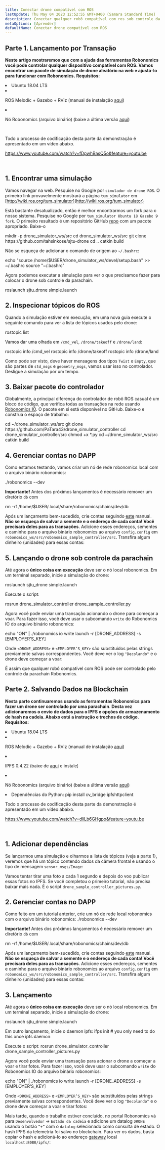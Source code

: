```yaml
---
title: Conectar drone compatível com ROS
lastUpdate: Thu May 04 2023 12:52:55 GMT+0400 (Samara Standard Time)
description: Conectar qualquer robô compatível com ros sob controle da parachain robonomics.
metaOptions: [Aprender]
defaultName: Conectar drone compatível com ROS
---
```



## Parte 1. Lançamento por Transação

**Neste artigo mostraremos que com a ajuda das ferramentas Robonomics você pode controlar qualquer dispositivo compatível com ROS. Vamos encontrar um pacote de simulação de drone aleatório na web e ajustá-lo para funcionar com Robonomics.**
**Requisitos:**

<List>

<li>Ubuntu 18.04 LTS</li>

<li class="flex">

ROS Melodic + Gazebo + RViz (manual de instalação [aqui](http://wiki.ros.org/melodic/Instalação))

</li>

<li class="flex">

Nó Robonomics (arquivo binário) (baixe a última versão [aqui](https://github.com/airalab/robonomics/releases))

</li>

</List>

<br/>

Todo o processo de codificação desta parte da demonstração é apresentado em um vídeo abaixo.

https://www.youtube.com/watch?v=fDpwhBasQ5o&feature=youtu.be

<br/>

## 1. Encontrar uma simulação
Vamos navegar na web. Pesquise no Google por `simulador de drone ROS`. O primeiro link provavelmente mostrará a página `tum_simulator` em [http://wiki.ros.org/tum_simulator](http://wiki.ros.org/tum_simulator)


<LessonImages imageClasses="mb" src="connect-any-ros-compatible-drone/tum_simulator.jpg" alt="tum_simulator"/>

Está bastante desatualizado, então é melhor encontrarmos um fork para o nosso sistema. Pesquise no Google por `tum_simulator Ubuntu 18 Gazebo 9 fork`. O primeiro resultado é um repositório GitHub [repo](https://github.com/tahsinkose/sjtu-drone) com um pacote apropriado. Baixe-o

<LessonCodeWrapper language="bash">
mkdir -p drone_simulator_ws/src
cd drone_simulator_ws/src
git clone https://github.com/tahsinkose/sjtu-drone
cd ..
catkin build
</LessonCodeWrapper>

Não se esqueça de adicionar o comando de origem ao `~/.bashrc`:

<LessonCodeWrapper language="bash" codeClass="big-code">
echo "source /home/$USER/drone_simulator_ws/devel/setup.bash" >> ~/.bashrc
source "~/.bashrc"
</LessonCodeWrapper>

Agora podemos executar a simulação para ver o que precisamos fazer para colocar o drone sob controle da parachain.

<LessonCodeWrapper language="bash">
roslaunch sjtu_drone simple.launch
</LessonCodeWrapper>

## 2. Inspecionar tópicos do ROS
Quando a simulação estiver em execução, em uma nova guia execute o seguinte comando para ver a lista de tópicos usados pelo drone:

<LessonCodeWrapper language="bash">
rostopic list
</LessonCodeWrapper>

Vamos dar uma olhada em `/cmd_vel`, `/drone/takeoff` e `/drone/land`:

<LessonCodeWrapper language="bash">
rostopic info /cmd_vel
rostopic info /drone/takeoff
rostopic info /drone/land
</LessonCodeWrapper>

<LessonImages imageClasses="mb" src="connect-any-ros-compatible-drone/topics_info.jpg" alt="topics_info"/>

Como pode ser visto, deve haver mensagens dos tipos `Twist` e `Empty`, que são partes de `std_msgs` e `geometry_msgs`, vamos usar isso no controlador. Desligue a simulação por um tempo.

## 3. Baixar pacote do controlador
Globalmente, a principal diferença do controlador de robô ROS casual é um bloco de código, que verifica todas as transações na rede usando [Robonomics IO](https://wiki.robonomics.network/docs/rinterface/). O pacote em si está disponível no GitHub. Baixe-o e construa o espaço de trabalho:

<LessonCodeWrapper language="bash">
cd ~/drone_simulator_ws/src
git clone https://github.com/PaTara43/drone_simulator_controller
cd drone_simulator_controller/src
chmod +x *.py
cd ~/drone_simulator_ws/src
catkin build
</LessonCodeWrapper>

## 4. Gerenciar contas no DAPP
Como estamos testando, vamos criar um nó de rede robonomics local com o arquivo binário robonomics:

<LessonCodeWrapper language="bash">
./robonomics --dev
</LessonCodeWrapper>

**Importante!** Antes dos próximos lançamentos é necessário remover um diretório `db` com

<LessonCodeWrapper language="bash" codeClass="big-code">
rm -rf /home/$USER/.local/share/robonomics/chains/dev/db
</LessonCodeWrapper>

Após um lançamento bem-sucedido, crie contas seguindo [este](https://wiki.robonomics.network/docs/create-account-in-dapp/) manual. **Não se esqueça de salvar a semente e o endereço de cada conta! Você precisará deles para as transações**. Adicione esses endereços, sementes e caminho para o arquivo binário robonomics ao arquivo `config.config` em `robonomics_ws/src/robonomics_sample_controller/src`. Transfira algum dinheiro (unidades) para essas contas:

<LessonImages imageClasses="mb" src="connect-any-ros-compatible-drone/balances.jpg" alt="balances"/>

## 5. Lançando o drone sob controle da parachain

Até agora o **único coisa em execução** deve ser o nó local robonomics. Em um terminal separado, inicie a simulação do drone:

<LessonCodeWrapper language="bash">
roslaunch sjtu_drone simple.launch
</LessonCodeWrapper>

Execute o script:

<LessonCodeWrapper language="bash" codeClass="big-code">
rosrun drone_simulator_controller drone_sample_controller.py
</LessonCodeWrapper>

<LessonImages imageClasses="mb" src="connect-any-ros-compatible-drone/launched_drone.jpg" alt="launched_drone"/>

Agora você pode enviar uma transação acionando o drone para começar a voar. Para fazer isso, você deve usar o subcomando `write` do Robonomics IO do arquivo binário robonomics:

<LessonCodeWrapper language="bash" codeClass="big-code">
echo "ON" | ./robonomics io write launch -r [DRONE_ADDRESS] -s [EMPLOYER’S_KEY]
</LessonCodeWrapper>

Onde `<DRONE_ADDRESS>` e `<EMPLOYER’S_KEY>` são substituídos pelas strings previamente salvas correspondentes.
Você deve ver o log `"Decolando"` e o drone deve começar a voar:

<LessonImages imageClasses="mb" src="connect-any-ros-compatible-drone/flying.jpg" alt="flying"/>

É assim que qualquer robô compatível com ROS pode ser controlado pelo controle da parachain Robonomics.


##  Parte 2. Salvando Dados na Blockchain

**Nesta parte continuaremos usando as ferramentas Robonomics para fazer um drone ser controlado por uma parachain. Desta vez adicionaremos o envio de dados para o IPFS e opções de armazenamento de hash na cadeia. Abaixo está a instrução e trechos de código. Requisitos:**

<List>

<li>Ubuntu 18.04 LTS</li>

<li class="flex">

ROS Melodic + Gazebo + RViz (manual de instalação [aqui](http://wiki.ros.org/melodic/Instalação))
</li>

<li class="flex">

IPFS 0.4.22 (baixe de [aqui](https://dist.ipfs.io/go-ipfs/v0.4.22/go-ipfs_v0.4.22_linux-386.tar.gz) e instale)
</li>

<li class="flex">

Nó Robonomics (arquivo binário) (baixe a última versão [aqui](https://github.com/airalab/robonomics/releases))
</li>

<li>Dependências do Python:
<LessonCodeWrapper language="bash">
pip install cv_bridge ipfshttpclient
</LessonCodeWrapper>
</li>

</List>

Todo o processo de codificação desta parte da demonstração é apresentado em um vídeo abaixo.

https://www.youtube.com/watch?v=dliLb6GHgpo&feature=youtu.be

<br/>

## 1. Adicionar dependências
Se lançarmos uma simulação e olharmos a lista de tópicos (veja a parte 1), veremos que há um tópico contendo dados da câmera frontal e usando o tipo de mensagem `sensor_msgs/Image`:

<LessonImages imageClasses="mb" src="connect-any-ros-compatible-drone/front_camera.jpg" alt="front_camera"/>

Vamos tentar tirar uma foto a cada 1 segundo e depois do voo publicar essas fotos no IPFS. Se você completou o primeiro tutorial, não precisa baixar mais nada. É o script `drone_sample_controller_pictures.py`.

## 2. Gerenciar contas no DAPP
Como feito em um tutorial anterior, crie um nó de rede local robonomics com o arquivo binário robonomics:
<LessonCodeWrapper language="bash">
./robonomics --dev
</LessonCodeWrapper>

**Importante!** Antes dos próximos lançamentos é necessário remover um diretório `db` com

<LessonCodeWrapper language="bash" codeClass="big-code">
rm -rf /home/$USER/.local/share/robonomics/chains/dev/db
</LessonCodeWrapper>

Após um lançamento bem-sucedido, crie contas seguindo [este](https://wiki.robonomics.network/docs/create-account-in-dapp/) manual. **Não se esqueça de salvar a semente e o endereço de cada conta! Você precisará deles para as transações**. Adicione esses endereços, sementes e caminho para o arquivo binário robonomics ao arquivo `config.config` em `robonomics_ws/src/robonomics_sample_controller/src`. Transfira algum dinheiro (unidades) para essas contas:

<LessonImages imageClasses="mb" src="connect-any-ros-compatible-drone/balances.jpg" alt="balances"/>

## 3. Lançamento
Até agora o **único coisa em execução** deve ser o nó local robonomics. Em um terminal separado, inicie a simulação do drone:

<LessonCodeWrapper language="bash">
roslaunch sjtu_drone simple.launch
</LessonCodeWrapper>

Em outro lançamento, inicie o daemon ipfs:
<LessonCodeWrapper language="bash">
ifps init # you only need to do this once
ipfs daemon
</LessonCodeWrapper>

Execute o script:
<LessonCodeWrapper language="bash" codeClass="big-code">
rosrun drone_simulator_controller drone_sample_controller_pictures.py
</LessonCodeWrapper>

Agora você pode enviar uma transação para acionar o drone a começar a voar e tirar fotos. Para fazer isso, você deve usar o subcomando `write` do Robonomics IO do arquivo binário robonomics:

<LessonCodeWrapper language="bash" codeClass="big-code">
echo "ON" | ./robonomics io write launch -r [DRONE_ADDRESS] -s [EMPLOYER’S_KEY]
</LessonCodeWrapper>

Onde `<DRONE_ADDRESS>` e `<EMPLOYER’S_KEY>` são substituídos pelas strings previamente salvas correspondentes.
Você deve ver o log `"Decolando"` e o drone deve começar a voar e tirar fotos:

<LessonImages imageClasses="mb" src="connect-any-ros-compatible-drone/flying_picturing.jpg" alt="flying_picturing"/>

Mais tarde, quando o trabalho estiver concluído, no portal Robonomics vá para `Desenvolvedor` -> `Estado da cadeia` e adicione um datalog `DRONE` usando o botão `“+”` com o `datalog` selecionado como consulta de estado. O hash IPFS da telemetria foi salvo no blockchain. Para ver os dados, basta copiar o hash e adicioná-lo ao endereço [gateway](https://gateway.ipfs.io/ipfs/QmeYYwD4y4DgVVdAzhT7wW5vrvmbKPQj8wcV2pAzjbj886/docs/getting-started/) local `localhost:8080/ipfs/`:


<LessonImages imageClasses="mb" src="connect-any-ros-compatible-drone/datalog.jpg" alt="Voila"/>